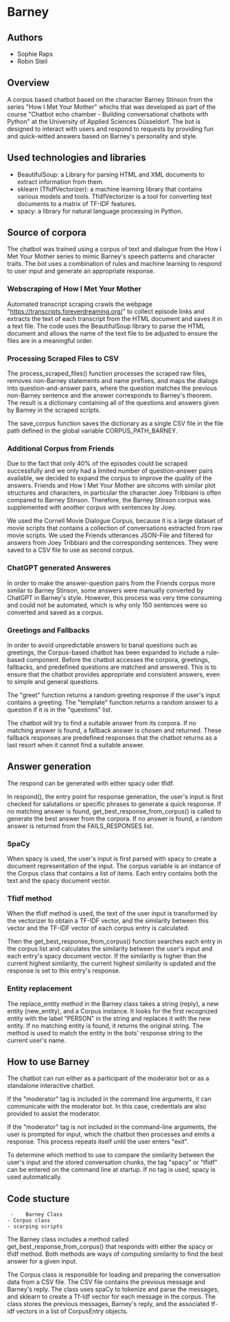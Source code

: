 # Barney

## Authors

- Sophie Raps
- Robin Steil

## Overview

A corpus based chatbot based on the character Barney Stinson from the series "How I Met Your Mother" whichs that was developed as part of the course "Chatbot echo chamber - Building conversational chatbots with Python" at the University of Applied Sciences Düsseldorf. The bot is designed to interact with users and respond to requests by providing fun and quick-witted answers based on Barney's personality and style.

## Used technologies and libraries

- BeautifulSoup: a Library for parsing HTML and XML documents to extract information from them.
- sklearn (TfidfVectorizer): a machine learning library that contains various models and tools. TfidfVectorizer is a tool for converting text documents to a matrix of TF-IDF features.
- spacy: a library for natural language processing in Python.

## Source of corpora

The chatbot was trained using a corpus of text and dialogue from the How I Met Your Mother series to mimic Barney's speech patterns and character traits. The bot uses a combination of rules and machine learning to respond to user input and generate an appropriate response.

### Webscraping of How I Met Your Mother

Automated transcript scraping crawls the webpage "https://transcripts.foreverdreaming.org/" to collect episode links and extracts the text of each transcript from the HTML document and saves it in a text file. The code uses the BeautifulSoup library to parse the HTML document and allows the name of the text file to be adjusted to ensure the files are in a meaningful order.

### Processing Scraped Files to CSV

The process_scraped_files() function processes the scraped raw files, removes non-Barney statements and name prefixes, and maps the dialogs into question-and-answer pairs, where the question matches the previous non-Barney sentence and the answer corresponds to Barney's theorem. The result is a dictionary containing all of the questions and answers given by Barney in the scraped scripts.

The save_corpus function saves the dictionary as a single CSV file in the file path defined in the global variable CORPUS_PATH_BARNEY.

### Additional Corpus from Friends

Due to the fact that only 40% of the episodes could be scraped successfully and we only had a limited number of question-answer pairs available, we decided to expand the corpus to improve the quality of the answers.
Friends and How I Met Your Mother are sitcoms with similar plot structures and characters, in particular the character Joey Tribbiani is often compared to Barney Stinson. Therefore, the Barney Stinson corpus was supplemented with another corpus with sentences by Joey.

We used the Cornell Movie Dialogue Corpus, because it is a large dataset of movie scripts that contains a collection of conversations extracted from raw movie scripts. We used the Friends utterances JSON-File and filtered for answers from Joey Tribbiani and the corresponding sentences. They were saved to a CSV file to use as second corpus.

### ChatGPT generated Answeres

In order to make the answer-question pairs from the Friends corpus more similar to Barney Stinson, some answers were manually converted by ChatGPT in Barney's style. However, this process was very time consuming and could not be automated, which is why only 150 sentences were so converted and saved as a corpus.

### Greetings and Fallbacks

In order to avoid unpredictable answers to banal questions such as greetings, the Corpus-based chatbot has been expanded to include a rule-based component. Before the chatbot accesses the corpora, greetings, fallbacks, and predefined questions are matched and answered. This is to ensure that the chatbot provides appropriate and consistent answers, even to simple and general questions.

The "greet" function returns a random greeting response if the user's input contains a greeting.
The "template" function returns a random answer to a question if it is in the "questions" list.

The chatbot will try to find a suitable answer from its corpora. If no matching answer is found, a fallback answer is chosen and returned. These fallback responses are predefined responses that the chatbot returns as a last resort when it cannot find a suitable answer.

## Answer generation

The respond can be generated with either spacy oder tfidf.

In respond(), the entry point for response generation, the user's input is first checked for salutations or specific phrases to generate a quick response. If no matching answer is found, get_best_response_from_corpus() is called to generate the best answer from the corpora. If no answer is found, a random answer is returned from the FAILS_RESPONSES list.

### SpaCy

When spacy is used, the user's input is first parsed with spacy to create a document representation of the input. The corpus variable is an instance of the Corpus class that contains a list of items. Each entry contains both the text and the spacy document vector.

### Tfidf method

When the tfidf method is used, the text of the user input is transformed by the vectorizer to obtain a TF-IDF vector, and the similarity between this vector and the TF-IDF vector of each corpus entry is calculated.

Then the get_best_response_from_corpus() function searches each entry in the corpus list and calculates the similarity between the user's input and each entry's spacy document vector. If the similarity is higher than the current highest similarity, the current highest similarity is updated and the response is set to this entry's response.

### Entity replacement

The replace_entity method in the Barney class takes a string (reply), a new entity (new_entity), and a Corpus instance. It looks for the first recognized entity with the label "PERSON" in the string and replaces it with the new entity. If no matching entity is found, it returns the original string. The method is used to match the entity in the bots' response string to the current user's name.

## How to use Barney

The chatbot can run either as a participant of the moderator bot or as a standalone interactive chatbot.

If the "moderator" tag is included in the command line arguments, it can communicate with the moderator bot. In this case, credentials are also provided to assist the moderator.

If the "moderator" tag is not included in the command-line arguments, the user is prompted for input, which the chatbot then processes and emits a response. This process repeats itself until the user enters "exit".

To determine which method to use to compare the similarity between the user's input and the stored conversation chunks, the tag "spacy" or "tfidf" can be entered on the command line at startup. If no tag is used, spacy is used automatically.

## Code stucture

     -    Barney Class
    - Corpus class
    - scarping scripts

The Barney class includes a method called get_best_response_from_corpus() that responds with either the spacy or tfidf method. Both methods are ways of computing similarity to find the best answer for a given input.

The Corpus class is responsible for loading and preparing the conversation data from a CSV file. The CSV file contains the previous message and Barney's reply. The class uses spaCy to tokenize and parse the messages, and sklearn to create a Tf-Idf vector for each message in the corpus. The class stores the previous messages, Barney's reply, and the associated tf-idf vectors in a list of CorpusEntry objects.
